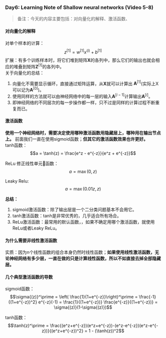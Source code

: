 ### Day6: Learning Note of Shallow neural networks (Video 5-8)
> 备注：今天的内容主要包括：对向量化的解释、激活函数、

#### 对向量化的解释
对单个样本的计算：
$$z^{[1]} = w^{[1]}x^{(i)} + b^{[1]}$$
扩展：有多个训练样本时，将它们堆到矩阵$\mathbf{X}$的各列中，那么它们的输出也就会相应的堆叠到矩阵$\mathbf{Z}^{[1]}$的各列中。  
关于向量化的总结：
1. 向量化不需要显示循环，直接通过矩阵运算，从$\mathbf{X}$​就可以计算出 $\mathbf{A}^{[1]}$​(实际上X可以记为$\mathbf{A}^{[0]}$)。
2. 使用同样的方法就可以由神经网络中的每一层的输入$\mathbf{A}^{[i-1]}$计算输出$\mathbf{A}^{[i]}$。
3. 即神经网络的不同层次的每一步操作都一样，只不过是同样的计算过程不断重复而已。

#### 激活函数
**使用一个神经网络时，需要决定使用哪种激活函数用隐藏层上，哪种用在输出节点上。** 前面我们一直在使用sigmoid函数；**但其它的激活函数效果也许更好。**  
tanh函数：
$$a = \tanh(z) = \frac{e^z - e^{-z}}{e^z + e^{-z}}$$

ReLu 修正线性单元函数：
$$ a = \max(0, z)$$

Leaky Relu:
$$ a = \max(0.01z, z)$$

**总结：**
1. sigmoid激活函数：除了输出层是一个二分类问题基本不会用它。
2. tanh激活函数：tanh是非常优秀的，几乎适合所有场合。
3. ReLu激活函数：最常用的默认函数，，如果不确定用哪个激活函数，就使用ReLu或者Leaky ReLu。

#### 为什么需要非线性激活函数
实质：因为n个线性函数的组合本身仍然时线性函数；**如果使用线性激活函数，无论神经网络有多少层，一直在做的只是计算线性函数，所以不如直接去掉全部隐藏层。**

#### 几个典型激活函数的导数
sigmoid函数：  
$$\sigma{(z)}^\prime = \left( \frac{1}{1+e^{-z}}\right)^\prime = \frac{-1}{(1+e^{-z})^2} e^{-z}(-1) = \frac{1}{(1+e^{-z})} \frac{e^{-z}}{(1+e^{-z})} = \sigma{(z)}(1-\sigma{(z)})$$

tanh函数：
$$\tanh(z)^\prime = \frac{(e^z+e^{-z})(e^z+e^{-z})-(e^z-e^{-z})(e^z-e^{-z})}{(e^z+e^{-z})^2} = 1 - (\tanh(z))^2$$
